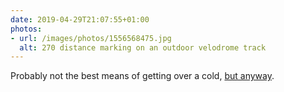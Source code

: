 ```yaml
---
date: 2019-04-29T21:07:55+01:00
photos:
- url: /images/photos/1556568475.jpg
  alt: 270 distance marking on an outdoor velodrome track
---
```

Probably not the best means of getting over a cold, [but anyway](https://strava.app.link/4T3EMZS2hW).
